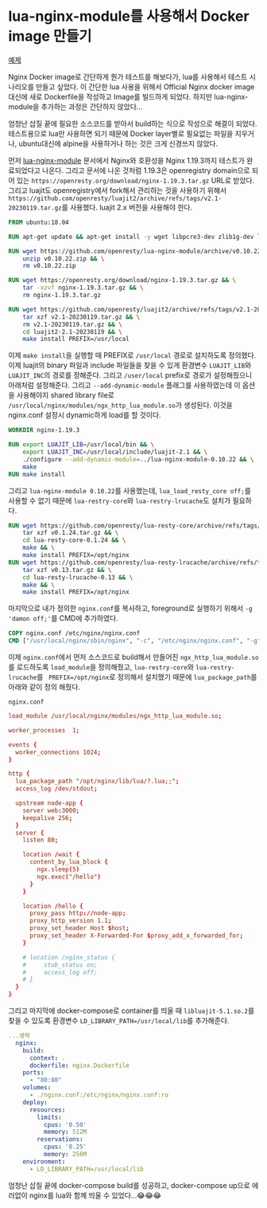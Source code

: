 # lua-nginx-module를 사용해서 Docker image 만들기

[예제](https://github.com/jayground8/study-example/tree/main/example-nginx-lua)

Nginx Docker image로 간단하게 뭔가 테스트를 해보다가, lua를 사용해서 테스트 시나리오를 만들고 싶었다. 이 간단한 lua 사용을 위해서 Official Nginx docker image 대신에 새로 Dockerfile을 작성하고 Image를 빌드하게 되었다. 하지만 lua-nginx-module을 추가하는 과정은 간단하지 않았다...

엄청난 삽질 끝에 필요한 소스코드를 받아서 build하는 식으로 작성으로 해결이 되었다. 테스트용으로 lua만 사용하면 되기 때문에 Docker layer별로 필요없는 파일을 지우거나, ubuntu대신에 alpine을 사용하거나 하는 것은 크게 신경쓰지 않았다.

먼저 [lua-nginx-module](https://github.com/openresty/lua-nginx-module#nginx-compatibility) 문서에서 Nginx와 호환성을 Nginx 1.19.3까지 테스트가 완료되었다고 나온다. 그리고 문서에 나온 것처럼 1.19.3은 openregistry domain으로 되어 있는 `https://openresty.org/download/nginx-1.19.3.tar.gz` URL로 받았다. 그리고 luajit도 openregistry에서 fork해서 관리하는 것을 사용하기 위해서 `https://github.com/openresty/luajit2/archive/refs/tags/v2.1-20230119.tar.gz`를 사용했다. luajit 2.x 버전을 사용해야 한다.

```dockerfile
FROM ubuntu:18.04

RUN apt-get update && apt-get install -y wget libpcre3-dev zlib1g-dev libssl-dev build-essential unzip lua5.1

RUN wget https://github.com/openresty/lua-nginx-module/archive/v0.10.22.zip && \
    unzip v0.10.22.zip && \
    rm v0.10.22.zip

RUN wget https://openresty.org/download/nginx-1.19.3.tar.gz && \
    tar -xzvf nginx-1.19.3.tar.gz && \
    rm nginx-1.19.3.tar.gz

RUN wget https://github.com/openresty/luajit2/archive/refs/tags/v2.1-20230119.tar.gz && \
    tar xzf v2.1-20230119.tar.gz && \
    rm v2.1-20230119.tar.gz && \
    cd luajit2-2.1-20230119 && \
    make install PREFIX=/usr/local
```

이제 `make install`을 실행할 때 PREFIX로 `/usr/local` 경로로 설치하도록 정의했다. 이제 luajit의 binary 파일과 include 파일들을 찾을 수 있게 환경변수 `LUAJIT_LIB`와 `LUAJIT_INC`의 경로를 정해준다. 그리고 `/user/local` prefix로 경로가 설정해줬으니 아래처럼 설정해준다. 그리고 `--add-dynamic-module` 플래그를 사용하였는데 이 옵션을 사용해야지 shared library file로 `/usr/local/nginx/modules/ngx_http_lua_module.so`가 생성된다. 이것을 nginx.conf 설정시 dynamic하게 load를 할 것이다.

```dockerfile
WORKDIR nginx-1.19.3

RUN export LUAJIT_LIB=/usr/local/bin && \
    export LUAJIT_INC=/usr/local/include/luajit-2.1 && \
    ./configure --add-dynamic-module=../lua-nginx-module-0.10.22 && \
    make
RUN make install
```

그리고 `lua-nginx-module 0.10.22`를 사용했는데, `lua_load_resty_core off;`를 사용할 수 없기 때문에 `lua-restry-core`와 `lua-restry-lrucache`도 설치가 필요하다.

```dockerfile
RUN wget https://github.com/openresty/lua-resty-core/archive/refs/tags/v0.1.24.tar.gz && \
    tar xzf v0.1.24.tar.gz && \
    cd lua-resty-core-0.1.24 && \
    make && \
    make install PREFIX=/opt/nginx
RUN wget https://github.com/openresty/lua-resty-lrucache/archive/refs/tags/v0.13.tar.gz && \
    tar xzf v0.13.tar.gz && \
    cd lua-resty-lrucache-0.13 && \
    make && \
    make install PREFIX=/opt/nginx
```

마지막으로 내가 정의한 `nginx.conf`를 복사하고, foreground로 실행하기 위해서 `-g 'damon off;'`를 CMD에 추가하였다.

```dockerfile
COPY nginx.conf /etc/nginx/nginx.conf
CMD ["/usr/local/nginx/sbin/nginx", "-c", "/etc/nginx/nginx.conf", "-g", "daemon off;"]
```

이제 `nginx.conf`에서 먼저 소스코드로 build해서 만들어진 `ngx_http_lua_module.so`를 로드하도록 `load_module`을 정의해줬고, `lua-restry-core`와 `lua-restry-lrucache`를 ` PREFIX=/opt/nginx`로 정의해서 설치했기 때문에 `lua_package_path`를 아래와 같이 정의 해줬다. 

`nginx.conf`
```conf
load_module /usr/local/nginx/modules/ngx_http_lua_module.so;

worker_processes  1;

events {
  worker_connections 1024;
}

http {
  lua_package_path "/opt/nginx/lib/lua/?.lua;;";
  access_log /dev/stdout;

  upstream node-app {
    server web:3000;
    keepalive 256;
  }
  server {
    listen 80;

    location /wait {
      content_by_lua_block {
        ngx.sleep(5)
        ngx.exec("/hello")
      }
    }

    location /hello {
      proxy_pass http://node-app;
      proxy_http_version 1.1;
      proxy_set_header Host $host;
      proxy_set_header X-Forwarded-For $proxy_add_x_forwarded_for;
    }

    # location /nginx_status {
    #     stub_status on;
    #     access_log off;
    # }
  }
}
```

그리고 마지막에 docker-compose로 container를 띄울 때 `libluajit-5.1.so.2`를 찾을 수 있도록 환경변수 `LD_LIBRARY_PATH=/usr/local/lib`를 추가해준다.

```yml
...생략
  nginx:
    build:
      context: .
      dockerfile: nginx.Dockerfile
    ports:
      - "80:80"
    volumes:
      - ./nginx.conf:/etc/nginx/nginx.conf:ro
    deploy:
      resources:
        limits:
          cpus: '0.50'
          memory: 512M
        reservations:
          cpus: '0.25'
          memory: 256M
    environment:
      - LD_LIBRARY_PATH=/usr/local/lib
```

엄청난 삽질 끝에 docker-compose build를 성공하고, docker-compose up으로 에러없이 nginx를 lua와 함께 띄울 수 있었다...😂😂😂